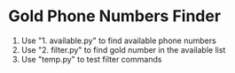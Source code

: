 # Gold Phone Numbers Finder
1. Use "1. available.py" to find available phone numbers
2. Use "2. filter.py" to find gold number in the available list
3. Use "temp.py" to test filter commands
